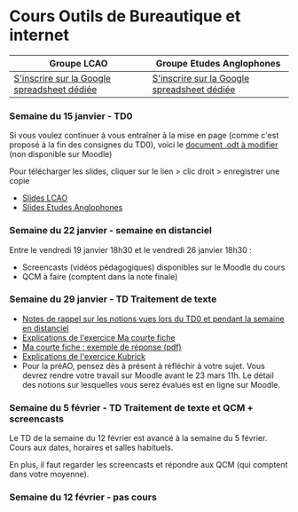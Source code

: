 # Cours Outils de Bureautique et internet 

Groupe LCAO | Groupe Etudes Anglophones  
------------ | -------------
[S'inscrire sur la Google spreadsheet dédiée](https://goo.gl/BiyVmh) | [S'inscrire sur la Google spreadsheet dédiée](https://goo.gl/h1SvhX)  

### Semaine du 15 janvier - TD0  
Si vous voulez continuer à vous entraîner à la mise en page (comme c'est proposé à la fin des consignes du TD0), voici le [document .odt à modifier](https://onedrive.live.com/embed?cid=1D5398B9BDC3F148&resid=1D5398B9BDC3F148%2155457&authkey=ACR9HKa-IAZfRYA&em=2) (non disponible sur Moodle)  

Pour télécharger les slides, cliquer sur le lien > clic droit > enregistrer une copie  
- [Slides LCAO](https://onedrive.live.com/embed?cid=1D5398B9BDC3F148&resid=1D5398B9BDC3F148%2155765&authkey=AHJPiZVjAaA80Es&em=2)  
- [Slides Etudes Anglophones](https://onedrive.live.com/embed?cid=1D5398B9BDC3F148&resid=1D5398B9BDC3F148%2155766&authkey=APPMDhbM8nokyNw&em=2)  

### Semaine du 22 janvier - semaine en distanciel  
Entre le vendredi 19 janvier 18h30 et le vendredi 26 janvier 18h30 :   
- Screencasts (vidéos pédagogiques) disponibles sur le Moodle du cours  
- QCM à faire (comptent dans la note finale)  

### Semaine du 29 janvier - TD Traitement de texte  
- [Notes de rappel sur les notions vues lors du TD0 et pendant la semaine en distanciel](https://onedrive.live.com/embed?cid=1D5398B9BDC3F148&resid=1D5398B9BDC3F148%2157474&authkey=AKttiHw2gcm5WtI&em=2)
- [Explications de l'exercice Ma courte fiche](https://onedrive.live.com/embed?cid=1D5398B9BDC3F148&resid=1D5398B9BDC3F148%2157481&authkey=AAF_K_x_X-Qv_yY&em=2)
- [Ma courte fiche : exemple de réponse (pdf)](https://onedrive.live.com/embed?cid=1D5398B9BDC3F148&resid=1D5398B9BDC3F148%2157454&authkey=AN4Qh6n_DW7rOCU&em=2)
- [Explications de l'exercice Kubrick](https://onedrive.live.com/embed?cid=1D5398B9BDC3F148&resid=1D5398B9BDC3F148%2157492&authkey=AB0F6MuoSC3-_uo&em=2)
- Pour la préAO, pensez dès à présent à réfléchir à votre sujet. Vous devrez rendre votre travail sur Moodle avant le 23 mars 11h. Le détail des notions sur lesquelles vous serez évalués est en ligne sur Moodle. 

### Semaine du 5 février - TD Traitement de texte et QCM + screencasts
Le TD de la semaine du 12 février est avancé à la semaine du 5 février. Cours aux dates, horaires et salles habituels. 

En plus, il faut regarder les screencasts et répondre aux QCM (qui comptent dans votre moyenne). 

### Semaine du 12 février - pas cours
